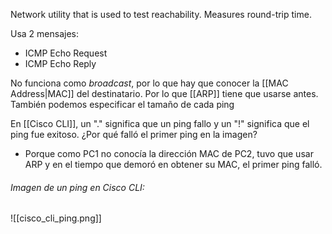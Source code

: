 Network utility that is used to test reachability.
Measures round-trip time.

Usa 2 mensajes:
- ICMP Echo Request
- ICMP Echo Reply

No funciona como *broadcast*, por lo que hay que conocer la [[MAC Address|MAC]] del destinatario. Por lo que [[ARP]] tiene que usarse antes.
También podemos especificar el tamaño de cada ping

En [[Cisco CLI]], un "." significa que un ping fallo y un "!" significa que el ping fue exitoso.
¿Por qué falló el primer ping en la imagen?
- Porque como PC1 no conocía la dirección MAC de PC2, tuvo que usar ARP y en el tiempo que demoró en obtener su MAC, el primer ping falló.

###### Imagen de un ping en Cisco CLI:
![[cisco_cli_ping.png]]